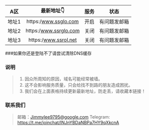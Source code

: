 | A区 | 最新地址👇 | 服务 | 状态 |
| :----: | :----: | :----: | :----: |
| 地址1 | https:/www.ssglo.com| 开启| 有问题发邮箱 | 
| 地址2 | https:/www.ssrglo.com| 关闭| 有问题发邮箱 | 
| 地址3 | https:/www.ssrol.net| 关闭| 有问题发邮箱 | 

###如果你还是登陆不了请尝试清除DNS缓存

### 说明

> 1. 因众所周知的原因，域名可能经常被墙。
> 2. 这不会影响服务质量，只会给找不到路的朋友造成困扰。
> 3. 我们会在上面表格持续更新最新地址，防走丢，请收藏本链接！

### 联系我们

> 邮箱：Jimmylee9795@google.com
> Telegram: https://t.me/joinchat/INJnYBDaNBPa7HY9qXkcnA